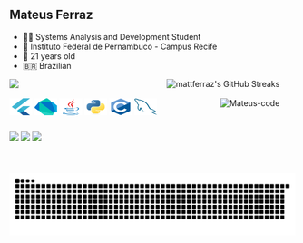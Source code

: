 ## Mateus Ferraz
- 👨‍💻 Systems Analysis and Development Student
- 🏢 Instituto Federal de Pernambuco - Campus Recife
- 🌠 21 years old
- 🇧🇷 Brazilian
<div style="display: flex; align-items: center; justify-content: space-between;">
  <img width="45%" src="https://github-readme-stats.vercel.app/api?username=mattferraz&show_icons=true&hide_border=true&theme=ayu-mirage&include_all_commits=true&count_private=true"/>
  <img width="45%" src="https://github-readme-streak-stats.herokuapp.com/?user=mattferraz&theme=ayu-mirage&hide_border=true&date_format=[Y.]n.j" alt="mattferraz's GitHub Streaks" />
</div>
<div style="display: inline_block"><br>
  <img align="center" alt="Mateus-Flutter" height="30" width="40" src="https://raw.githubusercontent.com/devicons/devicon/master/icons/flutter/flutter-original.svg">
  <img align="center" alt="Mateus-Dart" height="30" width="40" src="https://raw.githubusercontent.com/devicons/devicon/master/icons/dart/dart-original.svg">
  <img align="center" alt="Mateus-Java" height="30" width="40" src="https://raw.githubusercontent.com/devicons/devicon/master/icons/java/java-original.svg">
  <img align="center" alt="Mateus-Python" height="30" width="40" src="https://raw.githubusercontent.com/devicons/devicon/master/icons/python/python-original.svg">
  <img align="center" alt="Mateus-C" height="30" width="40" src="https://raw.githubusercontent.com/devicons/devicon/master/icons/c/c-original.svg">
  <img align="center" alt="Mateus-MySQL" height="30" width="40" src="https://raw.githubusercontent.com/devicons/devicon/master/icons/mysql/mysql-original.svg">
<!--   <img align="right" alt="Mateus-code" height="132" width="132" src="https://media.giphy.com/media/VTtANKl0beDFQRLDTh/giphy.gif"> -->
  <img align="right" alt="Mateus-code" style="margin-left:30px;" height="132" width="132" src="https://media.giphy.com/media/24652QfeZzNIPzoH36/giphy.gif">
</div>

  ##

<div> 
<!--   <a href = "https://gitlab.com/mattferraz"><img src="https://img.shields.io/badge/GitLab-%23333?style=for-the-badge&logo=gitlab&logoColor=white"></a> -->
  <a href="https://www.linkedin.com/in/mattferraz" target="_blank"><img src="https://img.shields.io/badge/LinkedIn-%23333?style=for-the-badge&logo=linkedin&logoColor=white" target="_blank"></a>
  <a href = "https://t.me/mattferraz"><img src="https://img.shields.io/badge/Telegram-%23333?style=for-the-badge&logo=telegram&logoColor=white"></a>
  <a href = "mailto:mtshs.ferraz@gmail.com"><img src="https://img.shields.io/badge/-Gmail-%23333?style=for-the-badge&logo=gmail&logoColor=white" target="_blank"></a>
  
  ![Snake animation](https://github.com/mattferraz/mattferraz/blob/output/github-snake-dark.svg)
  
<div/>
